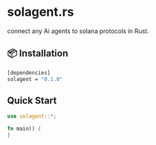 # solagent.rs

connect any Ai agents to solana protocols in Rust.

## 📦 Installation

```bash
[dependencies]
solagent = "0.1.0"
```

## Quick Start

```rust
use solagent::*;

fn main() {
}
```